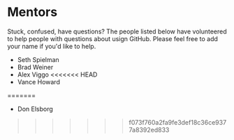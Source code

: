 # Mentors

Stuck, confused, have questions?  The people listed below have volunteered to help people with questions about usign GitHub.  Please feel free to add your name if you'd like to help.

* Seth Spielman
* Brad Weiner
* Alex Viggo
<<<<<<< HEAD
* Vance Howard

=======
* Don Elsborg
>>>>>>> f073f760a2fa9fe3def18c36ce9377a8392ed833
